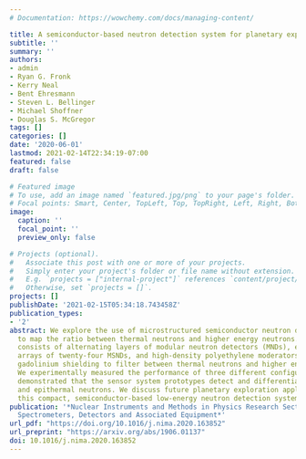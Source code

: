```yaml
---
# Documentation: https://wowchemy.com/docs/managing-content/

title: A semiconductor-based neutron detection system for planetary exploration
subtitle: ''
summary: ''
authors:
- admin
- Ryan G. Fronk
- Kerry Neal
- Bent Ehresmann
- Steven L. Bellinger
- Michael Shoffner
- Douglas S. McGregor
tags: []
categories: []
date: '2020-06-01'
lastmod: 2021-02-14T22:34:19-07:00
featured: false
draft: false

# Featured image
# To use, add an image named `featured.jpg/png` to your page's folder.
# Focal points: Smart, Center, TopLeft, Top, TopRight, Left, Right, BottomLeft, Bottom, BottomRight.
image:
  caption: ''
  focal_point: ''
  preview_only: false

# Projects (optional).
#   Associate this post with one or more of your projects.
#   Simply enter your project's folder or file name without extension.
#   E.g. `projects = ["internal-project"]` references `content/project/deep-learning/index.md`.
#   Otherwise, set `projects = []`.
projects: []
publishDate: '2021-02-15T05:34:18.743458Z'
publication_types:
- '2'
abstract: We explore the use of microstructured semiconductor neutron detectors (MSNDs)
  to map the ratio between thermal neutrons and higher energy neutrons. The system
  consists of alternating layers of modular neutron detectors (MNDs), each comprising
  arrays of twenty-four MSNDs, and high-density polyethylene moderators (HDPE) with
  gadolinium shielding to filter between thermal neutrons and higher energy neutrons.
  We experimentally measured the performance of three different configurations and
  demonstrated that the sensor system prototypes detect and differentiate thermal
  and epithermal neutrons. We discuss future planetary exploration applications of
  this compact, semiconductor-based low-energy neutron detection system.
publication: '*Nuclear Instruments and Methods in Physics Research Section A: Accelerators,
  Spectrometers, Detectors and Associated Equipment*'
url_pdf: "https://doi.org/10.1016/j.nima.2020.163852"
url_preprint: "https://arxiv.org/abs/1906.01137"
doi: 10.1016/j.nima.2020.163852
---
```

